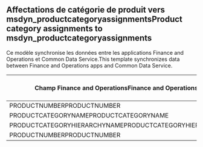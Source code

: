 ## <a name="product-category-assignments-to-msdyn_productcategoryassignments"></a><span data-ttu-id="44ec9-101">Affectations de catégorie de produit vers msdyn_productcategoryassignments</span><span class="sxs-lookup"><span data-stu-id="44ec9-101">Product category assignments to msdyn_productcategoryassignments</span></span>

<span data-ttu-id="44ec9-102">Ce modèle synchronise les données entre les applications Finance and Operations et Common Data Service.</span><span class="sxs-lookup"><span data-stu-id="44ec9-102">This template synchronizes data between Finance and Operations apps and Common Data Service.</span></span>

<span data-ttu-id="44ec9-103">Champ Finance and Operations</span><span class="sxs-lookup"><span data-stu-id="44ec9-103">Finance and Operations field</span></span> | <span data-ttu-id="44ec9-104">Type de mappage</span><span class="sxs-lookup"><span data-stu-id="44ec9-104">Map type</span></span> | <span data-ttu-id="44ec9-105">Autre champ Dynamics 365</span><span class="sxs-lookup"><span data-stu-id="44ec9-105">Other Dynamics 365 field</span></span> | <span data-ttu-id="44ec9-106">Valeur par défaut</span><span class="sxs-lookup"><span data-stu-id="44ec9-106">Default value</span></span>
---|---|---|---
<span data-ttu-id="44ec9-107">PRODUCTNUMBER</span><span class="sxs-lookup"><span data-stu-id="44ec9-107">PRODUCTNUMBER</span></span> | = | <span data-ttu-id="44ec9-108">msdyn_globalproduct.msdyn_productnumber</span><span class="sxs-lookup"><span data-stu-id="44ec9-108">msdyn_globalproduct.msdyn_productnumber</span></span> | 
<span data-ttu-id="44ec9-109">PRODUCTCATEGORYNAME</span><span class="sxs-lookup"><span data-stu-id="44ec9-109">PRODUCTCATEGORYNAME</span></span> | = | <span data-ttu-id="44ec9-110">msdyn_productcategory.msdyn_name</span><span class="sxs-lookup"><span data-stu-id="44ec9-110">msdyn_productcategory.msdyn_name</span></span> | 
<span data-ttu-id="44ec9-111">PRODUCTCATEGORYHIERARCHYNAME</span><span class="sxs-lookup"><span data-stu-id="44ec9-111">PRODUCTCATEGORYHIERARCHYNAME</span></span> | = | <span data-ttu-id="44ec9-112">msdyn_productcategory.msdyn_hierarchy.msdyn_name</span><span class="sxs-lookup"><span data-stu-id="44ec9-112">msdyn_productcategory.msdyn_hierarchy.msdyn_name</span></span> | 
<span data-ttu-id="44ec9-113">PRODUCTNUMBER</span><span class="sxs-lookup"><span data-stu-id="44ec9-113">PRODUCTNUMBER</span></span> | >> | <span data-ttu-id="44ec9-114">msdyn_name</span><span class="sxs-lookup"><span data-stu-id="44ec9-114">msdyn_name</span></span> | 
